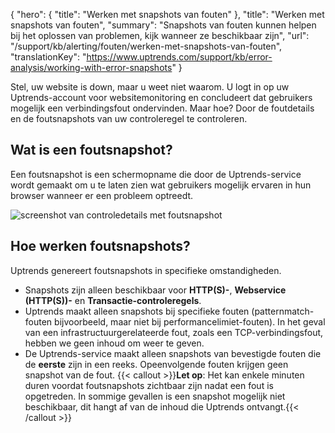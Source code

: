 {
  "hero": {
    "title": "Werken met snapshots van fouten"
  },
  "title": "Werken met snapshots van fouten",
  "summary": "Snapshots van fouten kunnen helpen bij het oplossen van problemen, kijk wanneer ze beschikbaar zijn",
  "url": "/support/kb/alerting/fouten/werken-met-snapshots-van-fouten",
  "translationKey": "https://www.uptrends.com/support/kb/error-analysis/working-with-error-snapshots"
}

Stel, uw website is down, maar u weet niet waarom. U logt in op uw Uptrends-account voor websitemonitoring en concludeert dat gebruikers mogelijk een verbindingsfout ondervinden. Maar hoe? Door de foutdetails en de foutsnapshots van uw controleregel te controleren.

## Wat is een foutsnapshot?

Een foutsnapshot is een schermopname die door de Uptrends-service wordt gemaakt om u te laten zien wat gebruikers mogelijk ervaren in hun browser wanneer er een probleem optreedt.

![screenshot van controledetails met foutsnapshot](/img/content/scr_check-details-with-error-snapshot.min.png)

## Hoe werken foutsnapshots?

Uptrends genereert foutsnapshots in specifieke omstandigheden.

- Snapshots zijn alleen beschikbaar voor **HTTP(S)-**, **Webservice (HTTP(S))-** en **Transactie-controleregels**.
- Uptrends maakt alleen snapshots bij specifieke fouten (patternmatch-fouten bijvoorbeeld, maar niet bij performancelimiet-fouten). In het geval van een infrastructuurgerelateerde fout, zoals een TCP-verbindingsfout, hebben we geen inhoud om weer te geven.  
- De Uptrends-service maakt alleen snapshots van bevestigde fouten die de **eerste** zijn in een reeks. Opeenvolgende fouten krijgen geen snapshot van de fout. {{< callout >}}**Let op**: Het kan enkele minuten duren voordat foutsnapshots zichtbaar zijn nadat een fout is opgetreden. In sommige gevallen is een snapshot mogelijk niet beschikbaar, dit hangt af van de inhoud die Uptrends ontvangt.{{< /callout >}}
